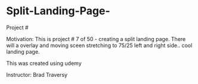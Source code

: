 # Split-Landing-Page-

Project #   

Motivation: This is project # 7 of 50 - creating a split landing page. There will a overlay and moving sceen stretching to 75/25 left and right side.. cool landing page. 

This was created using udemy 

Instructor: Brad Traversy